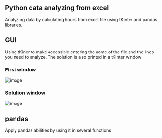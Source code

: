 ## Python data analyzing from excel

Analyzing data by calculating hours from excel file using tKinter and pandas libraries.

## GUI 

Using tKiner to make accessible entering the name of the file and the lines you need to analyze. 
The solution is also printed in a tKinter window

### First window

![image](https://user-images.githubusercontent.com/87011531/141157009-dbcd6bcb-0942-449d-ab0a-0b059d8d5f8f.png)

### Solution window 

![image](https://user-images.githubusercontent.com/87011531/141157491-af3e02c2-8121-4da3-b9ea-3032051631a4.png)

## pandas

Apply pandas abilities by using it in several functions
